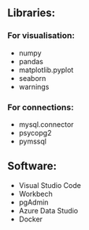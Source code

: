 ## Libraries:
### For visualisation:
- numpy
- pandas
- matplotlib.pyplot
- seaborn
- warnings

### For connections:
- mysql.connector
- psycopg2
- pymssql

## Software:
- Visual Studio Code
- Workbech
- pgAdmin
- Azure Data Studio
- Docker
